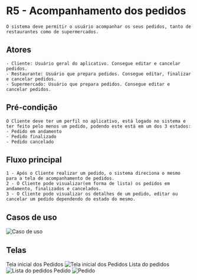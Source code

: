 # R5 - Acompanhamento dos pedidos

    O sistema deve permitir o usuário acompanhar os seus pedidos, tanto de restaurantes como de supermercados. 

## Atores

    - Cliente: Usuário geral do aplicativo. Consegue editar e cancelar pedidos.
    - Restaurante: Usuário que prepara pedidos. Consegue editar, finalizar e cancelar pedidos.
    - Supermercado: Usuário que prepara pedidos. Consegue editar e cancelar pedidos.  

## Pré-condição

    O Cliente deve ter um perfil no aplicativo, está logado no sistema e ter feito pelo menos um pedido, podendo este está em um dos 3 estados:
    - Pedido em andamento
    - Pedido finalizado
    - Pedido cancelado

## Fluxo principal

    1 - Após o Cliente realizar um pedido, o sistema direciona o mesmo para a tela de acompanhamento de pedidos.
    2 - O Cliente pode visualizar(em forma de lista) os pedidos em andamento, finalizados e cancelados.
    3 - O Cliente pode visualizar os detalhes de um pedido, editar ou cancelar um pedido dependendo do estado do mesmo.

## Casos de uso

![Caso de uso](https://i.imgur.com/dyodZK7.png)

## Telas
Tela inicial dos Pedidos
![Tela inicial dos Pedidos](https://i.imgur.com/Rn4mgTa.jpg)
Lista do pedidos
![Lista do pedidos](https://i.imgur.com/CkLhajE.jpg)
Pedido
![Pedido](https://i.imgur.com/Qsllrh4.jpg)

